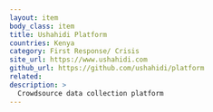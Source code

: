 ```yaml
---
layout: item
body_class: item
title: Ushahidi Platform
countries: Kenya
category: First Response/ Crisis
site_url: https://www.ushahidi.com
github_url: https://github.com/ushahidi/platform
related: 
description: >
  Crowdsource data collection platform
---
```

